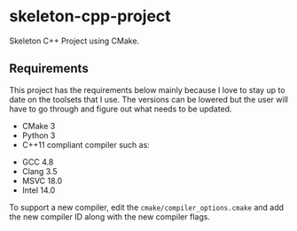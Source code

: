 # skeleton-cpp-project

Skeleton C++ Project using CMake.

## Requirements

This project has the requirements below mainly because I love to stay up to date on the toolsets that I use. The versions can be lowered but the user will have to go through and figure out what needs to be updated.

* CMake 3
* Python 3
* C++11 compliant compiler such as:
 + GCC 4.8
 + Clang 3.5
 + MSVC 18.0
 + Intel 14.0

To support a new compiler, edit the `cmake/compiler_options.cmake` and add the new compiler ID along with the new compiler flags.
